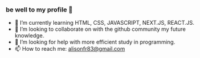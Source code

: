 ### be well to my profile 👋

- 🌱 I’m currently learning HTML, CSS, JAVASCRIPT, NEXT.JS, REACT.JS.
- 👯 I’m looking to collaborate on with the github community my future knowledge.
- 🤔 I’m looking for help with more efficient study in programming.
- 📫 How to reach me: alisonfr83@gmail.com


